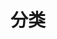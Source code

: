 ---
title: "分类"
description: ""

cascade:
  showDate: false
  showAuthor: false
  invertPagination: true
---